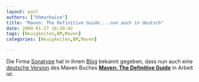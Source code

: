 ```yaml
---
layout: post
authors: ["khmarbaise"]
title: "Maven: The Definitive Guide....nun auch in deutsch"
date: 2009-01-27 16:28:42
tags: [Neuigkeiten,BM,Maven]
categories: [Neuigkeiten,BM,Maven]

---
```

Die Firma <a href="http://www.sonatype.com">Sonatype</a> hat in ihrem <a href="http://blogs.sonatype.com/people/2009/01/book-encoding-fixed-hint-for-our-german-readers/">Blog</a> bekannt gegeben, dass nun auch eine <a href="http://books.sonatype.com/maven-book/reference_de/public-book.html">deutsche Version</a> des Maven Buches <strong><a href="http://books.sonatype.com/maven-book/index.html">Maven: The Definitive Guide</a></strong> in Arbeit ist.
